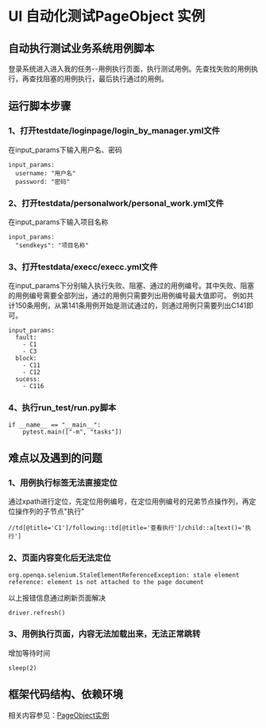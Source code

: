 # UI 自动化测试PageObject 实例
## 自动执行测试业务系统用例脚本
登录系统进入进入我的任务--用例执行页面，执行测试用例。先查找失败的用例执行，再查找阻塞的用例执行，最后执行通过的用例。
## 运行脚本步骤
### 1、打开testdate/loginpage/login_by_manager.yml文件
在input_params下输入用户名、密码
~~~
input_params:
  username: "用户名"
  password: "密码"
~~~
### 2、打开testdata/personalwork/personal_work.yml文件
在input_params下输入项目名称
~~~
input_params:
  "sendkeys": "项目名称"
~~~
### 3、打开testdata/execc/execc.yml文件
在input_params下分别输入执行失败、阻塞、通过的用例编号。其中失败、阻塞的用例编号需要全部列出，通过的用例只需要列出用例编号最大值即可。
例如共计150条用例，从第141条用例开始是测试通过的，则通过用例只需要列出C141即可。
~~~
input_params:
  fault:
    - C1
    - C3
  block:
    - C11
    - C12
  sucess:
    - C116
~~~
### 4、执行run_test/run.py脚本
~~~
if __name__ == "__main__":
    pytest.main(["-m", "tasks"])
~~~
## 难点以及遇到的问题
### 1、用例执行标签无法直接定位
通过xpath进行定位，先定位用例编号，在定位用例编号的兄弟节点操作列，再定位操作列的子节点"执行”
~~~
//td[@title='C1']/following::td[@title='查看执行']/child::a[text()='执行']
~~~
### 2、页面内容变化后无法定位
~~~
org.openqa.selenium.StaleElementReferenceException: stale element reference: element is not attached to the page document
~~~
以上报错信息通过刷新页面解决
~~~
driver.refresh()
~~~
### 3、用例执行页面，内容无法加载出来，无法正常跳转
增加等待时间
~~~
sleep(2)
~~~

## 框架代码结构、依赖环境
相关内容参见：[PageObject实例](https://github.com/sukekes/autotestUI)